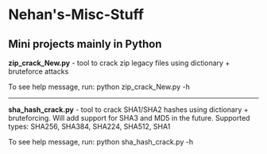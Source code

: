 # Nehan's-Misc-Stuff

## Mini projects mainly in Python

**zip_crack_New.py** - tool to crack zip legacy files using dictionary + bruteforce attacks

To see help message, run: python zip_crack_New.py -h

---

**sha_hash_crack.py** - tool to crack SHA1/SHA2 hashes using dictionary + bruteforcing. Will add support for SHA3 and MD5 in the future.
Supported types: SHA256, SHA384, SHA224, SHA512, SHA1

To see help message, run: python sha_hash_crack.py -h
